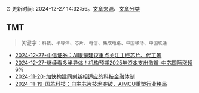 :alarm_clock: 更新时间: 2024-12-27 14:32:56。[文章来源](/README.md)、[文章分类](/TAGS.md)

## TMT


> 关键字：`科技`、`半导体`、`芯片`、`电信`、`集成电路`、`中国移动`、`中国联通`



- [2024-12-27-中信证券：AI眼镜建议重点关注主控芯片、代工等](https://www.cls.cn/detail/1901639) 
- [2024-12-27-继续看多半导体！机构预期2025年资本支出激增-中芯国际涨超6%](https://www.cls.cn/detail/1901787) 
- [2024-11-20-加快构建同创新相适应的科技金融体制](https://xueqiu.com/9193403816/313561745) 
- [2024-11-19-国芯科技：自主芯片技术突破，AIMCU重塑行业格局](https://xueqiu.com/8151841495/313402043) 
